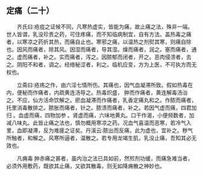 ## 定痛（二十）


&emsp;&emsp;齐氏曰∶疮疽之证候不同，凡寒热虚实，皆能为痛，故止痛之法，殊非一端。世人皆谓，乳没珍贵之药，可住疼痛，而不知临病制宜，自有方法。盖热毒之痛者，以寒凉之药折其热，而痛自止也。寒邪之痛，以温热之剂熨其寒，则痛自除也。因风而痛者，除其风。因湿而痛者，导其湿。燥而痛者，润之。塞而痛者，通之。虚而痛者，补之。实而痛者，泻之。因脓郁而闭者，开之。恶肉侵溃者，去之。阴阳不和者，调之。经络秘涩者，利之。临机应变，方为上医，不可执方而无权也。

&emsp;&emsp;立斋曰∶疮疡之作，由六淫七情所伤。其痛也，因气血凝滞所致。假如热毒在内，便秘而作痛者，内疏黄连汤导之。热毒炽盛， 肿而作痛者，黄连解毒汤治之。不应，仙方活命饮解之。瘀血凝滞而作痛者，乳香定痛丸和之。作脓而痛者，托里消毒散排之。脓胀而痛者，针之。脓溃而痛者，补之。若因气虚而痛，四君加归 。血虚而痛，四物加参 。肾虚而痛，六味地黄丸。口干作渴，小便频数者，加减八味丸。此皆止痛之法也，慎勿概用寒凉之药。况血气喜温而恶寒，若冷气入里，血即凝滞，反为难瘥之证矣。丹溪云∶脓出而反痛，此为虚也，宜补之。秽气所触者，和解之。风寒所逼者，温散之。若专用龙竭生肌，乳没止痛，吾知其必无效也。

&emsp;&emsp;凡痈毒 肿赤痛之甚者，虽内治之法已具如前，然煎剂功缓，而痛急难当者，必须外用敷药，既欲其止痛，又欲其散毒，则无如降痈散之神妙也。

